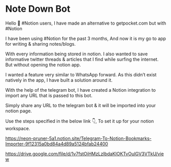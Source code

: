 # Note Down Bot

Hello 👋 #Notion users, I have made an alternative to getpocket.com but with #Notion

I have been using #Notion for the past 3 months, And now it is my go to app for writing & sharing notes/blogs.

With every information being stored in notion.
I also wanted to save informative twitter threads & articles that I find while surfing the internet. But without opening the notion app.

I wanted a feature very similar to WhatsApp forward. As this didn’t exist natively in the app, I have built a solution around it.

With the help of the telegram bot, I have created a Notion integration to import any URL that is passed to this bot.

Simply share any URL to the telegram bot & it will be imported into your notion page.

Use the steps specified in the below link 👇, To set it up for your notion workspace.

https://neon-pruner-5a1.notion.site/Telegram-To-Notion-Bookmarks-Importer-9f12315a0bd84a4d89a5124bfab24400

https://drive.google.com/file/d/1v7fstOiHMzLzIbdaKIOKTvOulGV3VTkU/view
